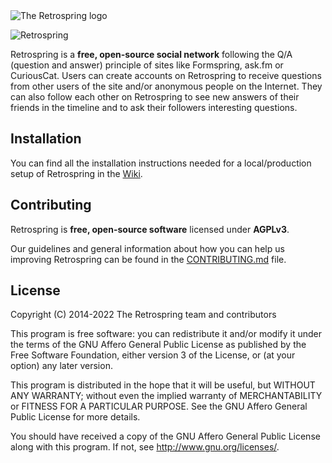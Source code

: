 <picture>
  <source media="(prefers-color-scheme: dark)" srcset="./.github/assets/logo-white.png">
  <source media="(prefers-color-scheme: light)" srcset="./.github/assets/logo.png">
  <img alt="The Retrospring logo" src="./composition/png/logo.png">
</picture>

![Retrospring](https://github.com/Retrospring/retrospring/workflows/Retrospring/badge.svg)

Retrospring is a **free, open-source social network** following the Q/A (question and answer) principle of sites like
Formspring, ask.fm or CuriousCat.  Users can create accounts on Retrospring to receive questions from other users of the site
and/or anonymous people on the Internet.  They can also follow each other on Retrospring to see new answers of their friends in
the timeline and to ask their followers interesting questions.

## Installation

You can find all the installation instructions needed for a local/production
setup of Retrospring in the [Wiki](https://github.com/Retrospring/retrospring/wiki/Setup).

## Contributing

Retrospring is **free, open-source software** licensed under **AGPLv3**.

Our guidelines and general information about how you can help us
improving Retrospring can be found in the [CONTRIBUTING.md](https://github.com/Retrospring/retrospring/blob/master/.github/CONTRIBUTING.md) file.

## License

Copyright (C) 2014-2022 The Retrospring team and contributors

This program is free software: you can redistribute it and/or modify
it under the terms of the GNU Affero General Public License as published by
the Free Software Foundation, either version 3 of the License, or
(at your option) any later version.

This program is distributed in the hope that it will be useful,
but WITHOUT ANY WARRANTY; without even the implied warranty of
MERCHANTABILITY or FITNESS FOR A PARTICULAR PURPOSE.  See the
GNU Affero General Public License for more details.

You should have received a copy of the GNU Affero General Public License
along with this program.  If not, see http://www.gnu.org/licenses/.

